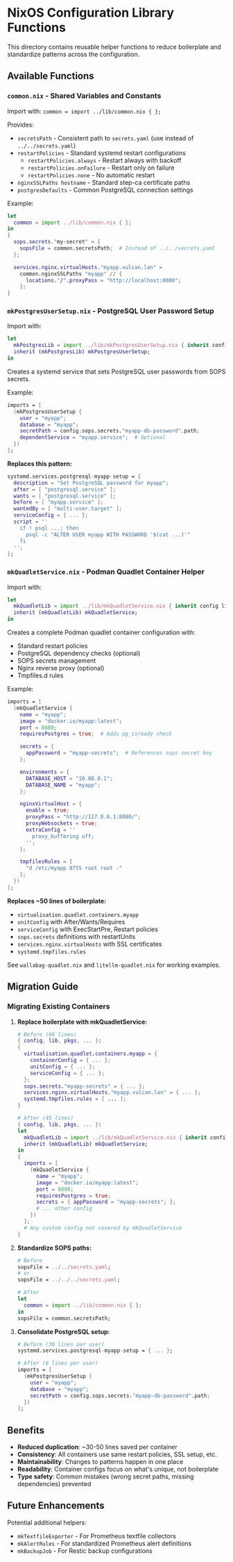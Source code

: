 # NixOS Configuration Library Functions

This directory contains reusable helper functions to reduce boilerplate and standardize patterns across the configuration.

## Available Functions

### `common.nix` - Shared Variables and Constants

Import with: `common = import ../lib/common.nix { };`

Provides:
- `secretsPath` - Consistent path to `secrets.yaml` (use instead of `../../secrets.yaml`)
- `restartPolicies` - Standard systemd restart configurations
  - `restartPolicies.always` - Restart always with backoff
  - `restartPolicies.onFailure` - Restart only on failure
  - `restartPolicies.none` - No automatic restart
- `nginxSSLPaths hostname` - Standard step-ca certificate paths
- `postgresDefaults` - Common PostgreSQL connection settings

Example:
```nix
let
  common = import ../lib/common.nix { };
in
{
  sops.secrets."my-secret" = {
    sopsFile = common.secretsPath;  # Instead of ../../secrets.yaml
  };

  services.nginx.virtualHosts."myapp.vulcan.lan" =
    common.nginxSSLPaths "myapp" // {
      locations."/".proxyPass = "http://localhost:8080";
    };
}
```

### `mkPostgresUserSetup.nix` - PostgreSQL User Password Setup

Import with:
```nix
let
  mkPostgresLib = import ../lib/mkPostgresUserSetup.nix { inherit config lib pkgs; };
  inherit (mkPostgresLib) mkPostgresUserSetup;
in
```

Creates a systemd service that sets PostgreSQL user passwords from SOPS secrets.

Example:
```nix
imports = [
  (mkPostgresUserSetup {
    user = "myapp";
    database = "myapp";
    secretPath = config.sops.secrets."myapp-db-password".path;
    dependentService = "myapp.service";  # Optional
  })
];
```

**Replaces this pattern:**
```nix
systemd.services.postgresql-myapp-setup = {
  description = "Set PostgreSQL password for myapp";
  after = [ "postgresql.service" ];
  wants = [ "postgresql.service" ];
  before = [ "myapp.service" ];
  wantedBy = [ "multi-user.target" ];
  serviceConfig = { ... };
  script = ''
    if ! psql ...; then
      psql -c "ALTER USER myapp WITH PASSWORD '$(cat ...)'"
    fi
  '';
};
```

### `mkQuadletService.nix` - Podman Quadlet Container Helper

Import with:
```nix
let
  mkQuadletLib = import ../lib/mkQuadletService.nix { inherit config lib pkgs; };
  inherit (mkQuadletLib) mkQuadletService;
in
```

Creates a complete Podman quadlet container configuration with:
- Standard restart policies
- PostgreSQL dependency checks (optional)
- SOPS secrets management
- Nginx reverse proxy (optional)
- Tmpfiles.d rules

Example:
```nix
imports = [
  (mkQuadletService {
    name = "myapp";
    image = "docker.io/myapp:latest";
    port = 8080;
    requiresPostgres = true;  # Adds pg_isready check

    secrets = {
      appPassword = "myapp-secrets";  # References sops secret key
    };

    environments = {
      DATABASE_HOST = "10.88.0.1";
      DATABASE_NAME = "myapp";
    };

    nginxVirtualHost = {
      enable = true;
      proxyPass = "http://127.0.0.1:8080/";
      proxyWebsockets = true;
      extraConfig = ''
        proxy_buffering off;
      '';
    };

    tmpfilesRules = [
      "d /etc/myapp 0755 root root -"
    ];
  })
];
```

**Replaces ~50 lines of boilerplate:**
- `virtualisation.quadlet.containers.myapp`
- `unitConfig` with After/Wants/Requires
- `serviceConfig` with ExecStartPre, Restart policies
- `sops.secrets` definitions with restartUnits
- `services.nginx.virtualHosts` with SSL certificates
- `systemd.tmpfiles.rules`

See `wallabag-quadlet.nix` and `litellm-quadlet.nix` for working examples.

## Migration Guide

### Migrating Existing Containers

1. **Replace boilerplate with mkQuadletService:**
   ```nix
   # Before (68 lines)
   { config, lib, pkgs, ... }:
   {
     virtualisation.quadlet.containers.myapp = {
       containerConfig = { ... };
       unitConfig = { ... };
       serviceConfig = { ... };
     };
     sops.secrets."myapp-secrets" = { ... };
     services.nginx.virtualHosts."myapp.vulcan.lan" = { ... };
     systemd.tmpfiles.rules = [ ... ];
   }

   # After (45 lines)
   { config, lib, pkgs, ... }:
   let
     mkQuadletLib = import ../lib/mkQuadletService.nix { inherit config lib pkgs; };
     inherit (mkQuadletLib) mkQuadletService;
   in
   {
     imports = [
       (mkQuadletService {
         name = "myapp";
         image = "docker.io/myapp:latest";
         port = 8080;
         requiresPostgres = true;
         secrets = { appPassword = "myapp-secrets"; };
         # ... other config
       })
     ];
     # Any custom config not covered by mkQuadletService
   }
   ```

2. **Standardize SOPS paths:**
   ```nix
   # Before
   sopsFile = ../../secrets.yaml;
   # or
   sopsFile = ../../../secrets.yaml;

   # After
   let
     common = import ../lib/common.nix { };
   in
   sopsFile = common.secretsPath;
   ```

3. **Consolidate PostgreSQL setup:**
   ```nix
   # Before (30 lines per user)
   systemd.services.postgresql-myapp-setup = { ... };

   # After (6 lines per user)
   imports = [
     (mkPostgresUserSetup {
       user = "myapp";
       database = "myapp";
       secretPath = config.sops.secrets."myapp-db-password".path;
     })
   ];
   ```

## Benefits

- **Reduced duplication**: ~30-50 lines saved per container
- **Consistency**: All containers use same restart policies, SSL setup, etc.
- **Maintainability**: Changes to patterns happen in one place
- **Readability**: Container configs focus on what's unique, not boilerplate
- **Type safety**: Common mistakes (wrong secret paths, missing dependencies) prevented

## Future Enhancements

Potential additional helpers:
- `mkTextfileExporter` - For Prometheus textfile collectors
- `mkAlertRules` - For standardized Prometheus alert definitions
- `mkBackupJob` - For Restic backup configurations
